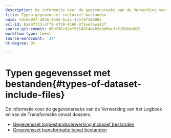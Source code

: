 ```yaml
---
description: De informatie over de gegevensreeks van de Verwerking van het Logboek en van de Transformatie omvat dossiers.
title: Typen gegevensset inclusief bestanden
uuid: 5dc0a937-a036-4ede-bc2c-1c5fef10808a
exl-id: 8a897f23-aff0-4720-8166-8f1ee7aea13f
source-git-commit: d9df90242ef96188f4e4b5e6d04cfef196b0a628
workflow-type: tm+mt
source-wordcount: '37'
ht-degree: 0%

---
```


# Typen gegevensset met bestanden{#types-of-dataset-include-files}

De informatie over de gegevensreeks van de Verwerking van het Logboek en van de Transformatie omvat dossiers.

* [Gegevensset logbestandsverwerking inclusief bestanden](../../../../home/c-dataset-const-proc/c-dataset-inc-files/c-types-dataset-inc-files/c-log-proc-dataset-inc-files/c-log-proc-dataset-inc-files.md#concept-999475a22519432e98844622ca95b6ab)
* [Gegevensset transformatie bevat bestanden](../../../../home/c-dataset-const-proc/c-dataset-inc-files/c-types-dataset-inc-files/c-trans-dataset-inc-files.md#concept-c64aa78ed9ce40b8a0f4932c82ff5ace)
